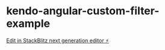 # kendo-angular-custom-filter-example

[Edit in StackBlitz next generation editor ⚡️](https://stackblitz.com/~/github.com/gklevi/kendo-angular-custom-filter-example)